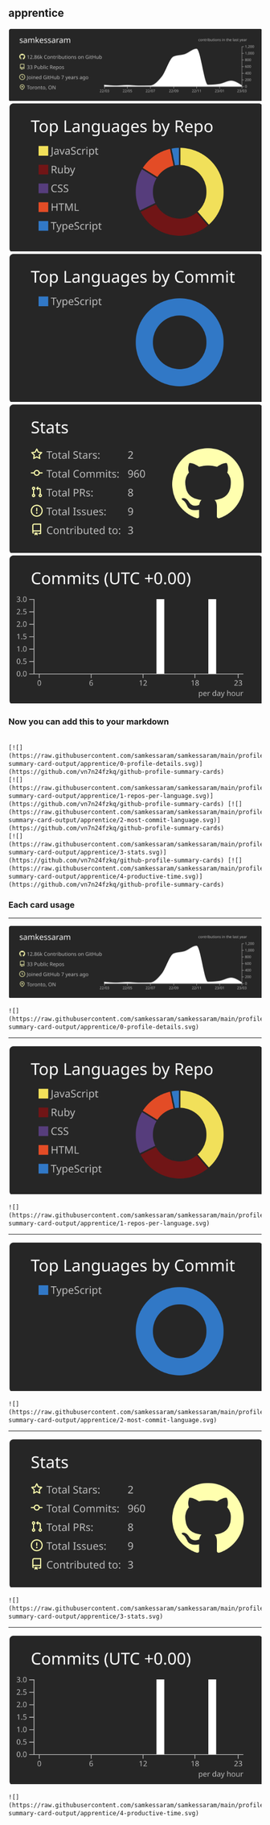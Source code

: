 ## apprentice

[![](./0-profile-details.svg)](https://github.com/vn7n24fzkq/github-profile-summary-cards)
[![](./1-repos-per-language.svg)](https://github.com/vn7n24fzkq/github-profile-summary-cards) [![](./2-most-commit-language.svg)](https://github.com/vn7n24fzkq/github-profile-summary-cards)
[![](./3-stats.svg)](https://github.com/vn7n24fzkq/github-profile-summary-cards) [![](./4-productive-time.svg)](https://github.com/vn7n24fzkq/github-profile-summary-cards)
### Now you can add this to your markdown
```

[![](https://raw.githubusercontent.com/samkessaram/samkessaram/main/profile-summary-card-output/apprentice/0-profile-details.svg)](https://github.com/vn7n24fzkq/github-profile-summary-cards)
[![](https://raw.githubusercontent.com/samkessaram/samkessaram/main/profile-summary-card-output/apprentice/1-repos-per-language.svg)](https://github.com/vn7n24fzkq/github-profile-summary-cards) [![](https://raw.githubusercontent.com/samkessaram/samkessaram/main/profile-summary-card-output/apprentice/2-most-commit-language.svg)](https://github.com/vn7n24fzkq/github-profile-summary-cards)
[![](https://raw.githubusercontent.com/samkessaram/samkessaram/main/profile-summary-card-output/apprentice/3-stats.svg)](https://github.com/vn7n24fzkq/github-profile-summary-cards) [![](https://raw.githubusercontent.com/samkessaram/samkessaram/main/profile-summary-card-output/apprentice/4-productive-time.svg)](https://github.com/vn7n24fzkq/github-profile-summary-cards)

```

### Each card usage
---

![](./0-profile-details.svg)

```
![](https://raw.githubusercontent.com/samkessaram/samkessaram/main/profile-summary-card-output/apprentice/0-profile-details.svg)
```

    

---

![](./1-repos-per-language.svg)

```
![](https://raw.githubusercontent.com/samkessaram/samkessaram/main/profile-summary-card-output/apprentice/1-repos-per-language.svg)
```

    

---

![](./2-most-commit-language.svg)

```
![](https://raw.githubusercontent.com/samkessaram/samkessaram/main/profile-summary-card-output/apprentice/2-most-commit-language.svg)
```

    

---

![](./3-stats.svg)

```
![](https://raw.githubusercontent.com/samkessaram/samkessaram/main/profile-summary-card-output/apprentice/3-stats.svg)
```

    

---

![](./4-productive-time.svg)

```
![](https://raw.githubusercontent.com/samkessaram/samkessaram/main/profile-summary-card-output/apprentice/4-productive-time.svg)
```

    
